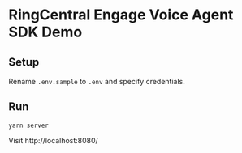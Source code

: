 # RingCentral Engage Voice Agent SDK Demo


## Setup

Rename `.env.sample` to `.env` and specify credentials.


## Run

```
yarn server
```

Visit http://localhost:8080/

